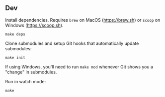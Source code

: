 ## Dev

Install dependencies. Requires `brew` on MacOS (https://brew.sh) or `scoop` on Windows (https://scoop.sh).

    make deps

Clone submodules and setup Git hooks that automatically update submodules:

    make init

If using Windows, you'll need to run `make mod` whenever Git shows you a "change" in submodules.

Run in watch mode:

    make
